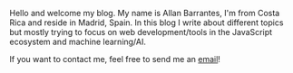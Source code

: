 Hello and welcome my blog. My name is Allan Barrantes, I'm from Costa Rica and reside in Madrid, Spain. 
In this blog I write about different topics but mostly trying to focus on web development/tools in the JavaScript ecosystem and machine learning/AI.

If you want to contact me, feel free to send me an [email](mailto:allandbc1202@gmail.com)!
